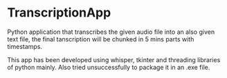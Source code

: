 # TranscriptionApp
Python application that transcribes the given audio file into an also given text file, the final tanscription will be chunked in 5 mins parts with timestamps.  


This app has been developed using whisper, tkinter and threading libraries of python mainly. Also tried unsuccessfully to package it in an .exe file.

